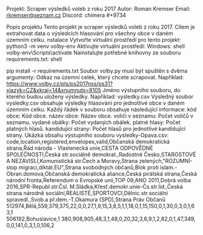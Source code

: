 Projekt: Scraper výsledků voleb z roku 2017
Autor: Roman Kremser
Email: rkremser@seznam.cz
Discord: chimera #+9734

Popis projektu
Tento projekt je scraper výsledků voleb z roku 2017. Cílem je extrahovat data o výsledcích hlasování pro všechny obce v daném územním celku.
nstalace
Vytvořte virtuální prostředí pro tento projekt:
python3 -m venv volby-env
Aktivujte virtuální prostředí:
Windows:
shell
volby-env\Scripts\activate
Nainstalujte potřebné knihovny ze souboru requirements.txt:
shell

pip install -r requirements.txt
Soubor volby.py musí být spuštěn s dvěma argumenty:
Odkaz na územní celek, který chcete scrapovat. Například: https://www.volby.cz/pls/ps2017nss/ps31?xjazyk=CZ&xkraj=14&xnumnuts=8105
Jméno výstupního souboru, do kterého budou uloženy výsledky. Například: vysledky.csv
Výsledný soubor vysledky.csv obsahuje výsledky hlasování pro jednotlivé obce v daném územním celku. Každý řádek v souboru obsahuje následující informace:
kód obce: Kód obce.
název obce: Název obce.
voliči v seznamu: Počet voličů v seznamu.
vydané obálky: Počet vydaných obálek.
platné hlasy: Počet platných hlasů.
kandidující strany: Počet hlasů pro jednotlivé kandidující strany.
Ukázka obsahu výstupního souboru vysledky-Opava.csv:
code,location,registered,envelopes,valid,Občanská demokratická strana,Řád národa - Vlastenecká unie,CESTA ODPOVĚDNÉ SPOLEČNOSTI,Česká str.sociálně demokrat.,Radostné Česko,STAROSTOVÉ A NEZÁVISLÍ,Komunistická str.Čech a Moravy,Strana zelených,"ROZUMNÍ-stop migraci,diktát.EU",Strana svobodných občanů,Blok proti islam.-Obran.domova,Občanská demokratická aliance,Česká pirátská strana,Česká národní fronta,Referendum o Evropské unii,TOP 09,ANO 2011,Dobrá volba 2016,SPR-Republ.str.Čsl. M.Sládka,Křesť.demokr.unie-Čs.str.lid.,Česká strana národně sociální,REALISTÉ,SPORTOVCI,Dělnic.str.sociální spravedl.,Svob.a př.dem.-T.Okamura (SPD),Strana Práv Občanů
512974,Bělá,559,379,375,22,0,0,27,1,9,15,3,8,5,1,1,18,0,1,15,150,0,1,30,0,3,0,1,63,1
506192,Bohuslavice,1 380,908,905,48,3,1,48,0,20,32,3,6,9,1,2,82,0,1,47,349,0,0,141,0,3,1,0,106,2

